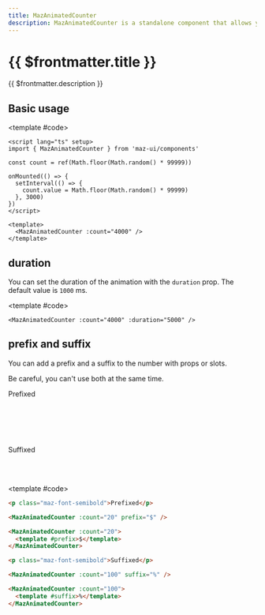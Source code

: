 ```yaml
---
title: MazAnimatedCounter
description: MazAnimatedCounter is a standalone component that allows you to animate a number from 0 to a specific value. Fully animated with CSS.
---
```


# {{ $frontmatter.title }}

{{ $frontmatter.description }}

<!--@include: ./../.vitepress/mixins/getting-started.md-->

## Basic usage

<ComponentDemo expanded>
  <MazAnimatedCounter :count="count" />

<template #code>

```vue
<script lang="ts" setup>
import { MazAnimatedCounter } from 'maz-ui/components'

const count = ref(Math.floor(Math.random() * 99999))

onMounted(() => {
  setInterval(() => {
    count.value = Math.floor(Math.random() * 99999)
  }, 3000)
})
</script>

<template>
  <MazAnimatedCounter :count="4000" />
</template>
```

  </template>
</ComponentDemo>

<script setup lang="ts">
  import { ref, onMounted } from 'vue'
  const count = ref(Math.floor(Math.random() * 99999))

  onMounted(() => {
    setInterval(() => {
      count.value = Math.floor(Math.random() * 99999)
    }, 3000)
  })
</script>

## duration

You can set the duration of the animation with the `duration` prop. The default value is `1000` ms.

<ComponentDemo>
  <MazAnimatedCounter :count="4000" :duration="5000" />

<template #code>

```vue
<MazAnimatedCounter :count="4000" :duration="5000" />
```

  </template>
</ComponentDemo>

## prefix and suffix

You can add a prefix and a suffix to the number with props or slots.

Be careful, you can't use both at the same time.

<ComponentDemo>
  <p class="maz-font-semibold">
    Prefixed
  </p>

  <br />

  <MazAnimatedCounter :count="20" prefix="$" />
  <br />
  <MazAnimatedCounter :count="20">
    <template #prefix>$</template>
  </MazAnimatedCounter>

  <br />
  <br />

  <p class="maz-font-semibold">
    Suffixed
  </p>

  <br />
  <MazAnimatedCounter :count="100" suffix="%" />
  <br />

  <MazAnimatedCounter :count="100">
    <template #suffix>%</template>
  </MazAnimatedCounter>

<template #code>

```html
<p class="maz-font-semibold">Prefixed</p>

<MazAnimatedCounter :count="20" prefix="$" />

<MazAnimatedCounter :count="20">
  <template #prefix>$</template>
</MazAnimatedCounter>

<p class="maz-font-semibold">Suffixed</p>

<MazAnimatedCounter :count="100" suffix="%" />

<MazAnimatedCounter :count="100">
  <template #suffix>%</template>
</MazAnimatedCounter>
```

  </template>
</ComponentDemo>

<!--@include: ./../../.vitepress/generated-docs/maz-animated-counter.doc.md-->
